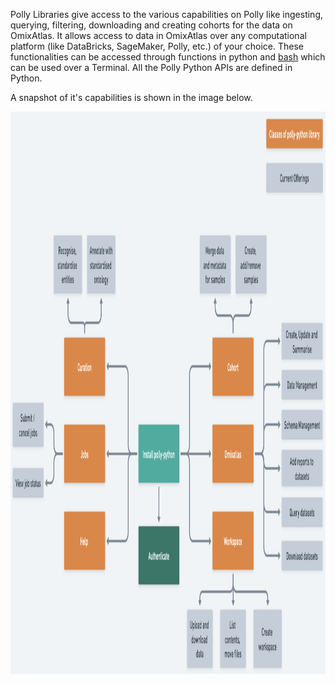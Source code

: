 Polly Libraries give access to the various capabilities on Polly like ingesting, querying, filtering, downloading and creating cohorts for the data on OmixAtlas. It allows access to data in OmixAtlas over any computational platform (like DataBricks, SageMaker, Polly, etc.) of your choice. These functionalities can be accessed through functions in python and [bash](https://docs.elucidata.io/Scaling%20compute/Polly%20CLI%201.html) which can be used over a Terminal. All the Polly Python APIs are defined in Python.

A snapshot of it's capabilities is shown in the image below.

<img src = "../img/polly-python/capabilities_diagram.png" width="1500" height="900">
